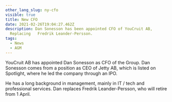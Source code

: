 ```yaml
---
other_lang_slug: ny-cfo
visible: true
title: New CFO
date: 2021-02-26T19:04:27.462Z
description: Dan Sonesson has been appointed CFO of YouCruit AB,
  Replacing   Fredrik Leander-Persson.
tags:
  - News
  - AGM
---
```

YouCruit AB has appointed Dan Sonesson as CFO of the Group. Dan Sonesson comes from a position as CEO of Jetty AB, which is listed on Spotlight, where he led the company through an IPO. 

He has a long background in management, mainly in IT / tech and professional services. Dan replaces Fredrik Leander-Persson, who will retire from 1 April.